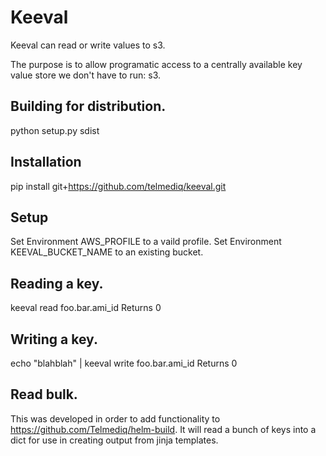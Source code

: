 # Keeval

Keeval can read or write values to s3.

The purpose is to allow programatic access to a centrally available key value store we don't have to run: s3.

## Building for distribution.
python setup.py sdist

## Installation
pip install git+https://github.com/telmediq/keeval.git

## Setup
Set Environment AWS_PROFILE to a vaild profile.
Set Environment KEEVAL_BUCKET_NAME to an existing bucket.

## Reading a key.
keeval read foo.bar.ami_id
Returns 0

## Writing a key.
echo "blahblah" | keeval write foo.bar.ami_id
Returns 0

## Read bulk.
This was developed in order to add functionality to https://github.com/Telmediq/helm-build. It will read a bunch of keys into a dict for use in creating output from jinja templates.



